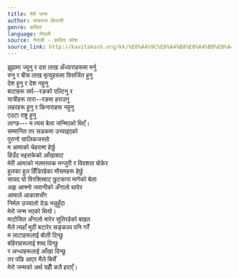 ```yaml
---
title: मेरो जन्म
author: जसराज किराती
genre: कविता
language: नेपाली
source: नेपाली - कविता कोश
source_link: http://kavitakosh.org/kk/%E0%A4%9C%E0%A4%B8%E0%A4%B0%E0%A4%BE%E0%A4%9C_%E0%A4%95%E0%A4%BF%E0%A4%B0%E0%A4%BE%E0%A4%A4%E0%A5%80
---
```


झुप्रामा ज्युनु र दस लाख अँध्याराहरूमा मर्नु  
रुनु र बीस लाख मृत्युहरूमा विसर्जित हुनु  
देश हुनु र देश नहुनु  
बाटाहरू सर्प--रङको पल्टिनु र  
यात्रीहरू तारा--रङमा हराउनु  
लहरहरू हुनु र किनाराहरू नहुनु  
एउटा राष्ट्र हुनु  
लाग्छ--- म त्यस बेला जन्मिएको थिएँ।  
सम्मानित तर सडकमा उभ्याइएको  
पुरानो सालिकजस्तो  
म आमाको चेहरामा हेर्छु  
हिउँद भइसकेको आँखाबाट  
मेरी आमाको नतमस्तक मन्जुरी र विवशता बोकेर  
हूलका हूल हिँडिरहेका मौसमहरू हेर्छु  
सायद यो विरक्तिबाट छुटकारा मागेको बेला  
अझ आफ्नो जवानीको अँगालो थापेर  
आमाले आकाशसँग  
निर्मल उज्यालो देऊ भन्नुहुँदा  
मेरो जन्म भएको थियो।  
माटोसित अँगालो मारेर सुतिरहेको बखत  
मैले त्यहाँ मुठी बटारेर सङ्कल्प पनि गरेँ  
म लाटाहरूलाई बोली दिन्छु  
बहिराहरूलाई शब्द दिन्छु  
र अन्धाहरूलाई आँखा दिन्छु  
तर पछि आएर मैले बिर्सें  
मेरो जन्मको अर्थ यहीँ कतै हराएँ।
